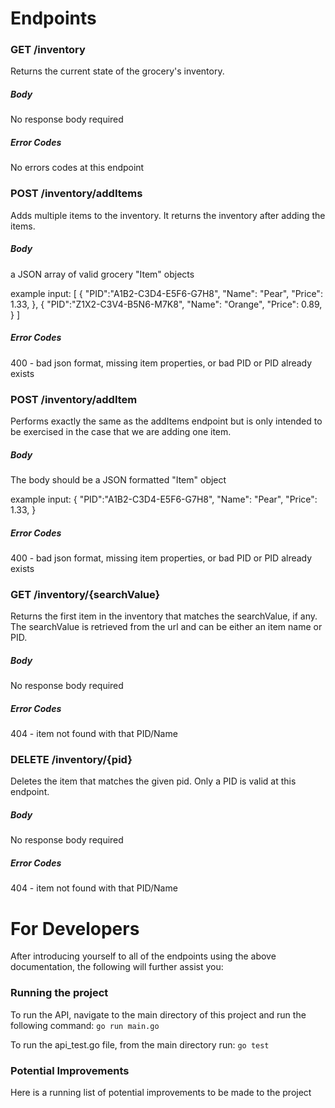 # Endpoints

### GET /inventory
Returns the current state of the grocery's inventory.

##### Body
No response body required

##### Error Codes
No errors codes at this endpoint


### POST /inventory/addItems
Adds multiple items to the inventory. It returns the inventory after adding the items.

##### Body
a JSON array of valid grocery "Item" objects

example input: 
[
{
    "PID":"A1B2-C3D4-E5F6-G7H8",
    "Name": "Pear",
    "Price": 1.33,
},
{
    "PID":"Z1X2-C3V4-B5N6-M7K8",
    "Name": "Orange",
    "Price": 0.89,
}
]

##### Error Codes
400 - bad json format, missing item properties, or bad PID or PID already exists


### POST /inventory/addItem
Performs exactly the same as the addItems endpoint but is only intended
to be exercised in the case that we are adding one item.

##### Body
The body should be a JSON formatted "Item" object

example input: 
{
    "PID":"A1B2-C3D4-E5F6-G7H8",
    "Name": "Pear",
    "Price": 1.33,
}

##### Error Codes
400 - bad json format, missing item properties, or bad PID or PID already exists


### GET /inventory/{searchValue}
Returns the first item in the inventory that matches the searchValue, if any.
The searchValue is retrieved from the url and can be either an item name or PID.

##### Body
No response body required

##### Error Codes
404 - item not found with that PID/Name


### DELETE /inventory/{pid}
Deletes the item that matches the given pid. 
Only a PID is valid at this endpoint.

##### Body
No response body required

##### Error Codes
404 - item not found with that PID/Name



# For Developers

After introducing yourself to all of the endpoints using the above documentation, the following will further assist you:

### Running the project
To run the API, navigate to the main directory of this project and run the following command: 
`go run main.go`

To run the api_test.go file, from the main directory run:
`go test`

### Potential Improvements
Here is a running list of potential improvements to be made to the project
